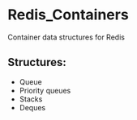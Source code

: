 Redis_Containers
================

Container data structures for Redis

## Structures:

* Queue
* Priority queues
* Stacks
* Deques
